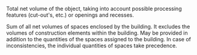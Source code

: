 Total net volume of the object, taking into account possible processing features (cut-out's, etc.) or openings and recesses.

Sum of all net volumes of spaces enclosed by the building. It excludes the volumes of construction elements within the building. May be provided in addition to the quantities of the spaces assigned to the building. In case of inconsistencies, the individual quantities of spaces take precedence.
